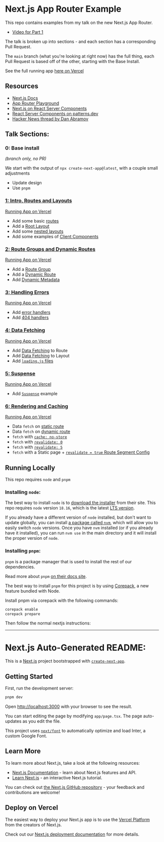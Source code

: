 # Next.js App Router Example

This repo contains examples from my talk on the new Next.js App Router.

- [Video for Part 1](https://www.youtube.com/watch?v=faE-G7_bQqU)

The talk is broken up into sections - and each section has a corresponding Pull Request.

The `main` branch (what you're looking at right now) has the full thing, each Pull Request is based off of the other, starting with the Base Install.

See the full running app [here on Vercel](https://nextjs-app-router-example.vercel.app/)

## Resources

- [Next.js Docs](https://nextjs.org/docs)
- [App Router Playground](https://app-router.vercel.app/)
- [Next.js on React Server Components](https://nextjs.org/docs/getting-started/react-essentials#server-components)
- [React Server Components on patterns.dev](https://www.patterns.dev/posts/react-server-components)
- [Hacker News thread by Dan Abramov](https://news.ycombinator.com/item?id=25499171)

## Talk Sections:

### 0: Base install

_(branch only, no PR)_

We start with the output of `npx create-next-app@latest`, with a couple small adjustments

- Update design
- Use `pnpm`

### [1: Intro, Routes and Layouts](https://github.com/danieltott/nextjs-app-router-example/pull/6)

[Running App on Vercel](https://nextjs-app-router-example-git-01-intro-routes-3bd35e-danieltott.vercel.app)

- Add some basic [routes](https://nextjs.org/docs/app/building-your-application/routing/defining-routes)
- Add a [Root Layout](https://nextjs.org/docs/app/building-your-application/routing/pages-and-layouts#root-layout-required)
- Add some [nested layouts](https://nextjs.org/docs/app/building-your-application/routing/pages-and-layouts#nesting-layouts)
- Add some examples of [Client Components](https://nextjs.org/docs/getting-started/react-essentials)

### [2: Route Groups and Dynamic Routes](https://github.com/danieltott/nextjs-app-router-example/pull/7)

[Running App on Vercel](https://nextjs-app-router-example-git-02-groups-and-dynamic-danieltott.vercel.app)

- Add a [Route Group](https://nextjs.org/docs/app/building-your-application/routing/route-groups)
- Add a [Dynamic Route](https://nextjs.org/docs/app/building-your-application/routing/dynamic-routes)
- Add [Dynamic Metadata](https://nextjs.org/docs/app/building-your-application/optimizing/metadata#dynamic-metadata)

### [3: Handling Errors](https://github.com/danieltott/nextjs-app-router-example/pull/8)

[Running App on Vercel](https://nextjs-app-router-example-git-03-errors-danieltott.vercel.app)

- Add [error handlers](https://nextjs.org/docs/app/building-your-application/routing/error-handling)
- Add [404 handlers](https://nextjs.org/docs/app/api-reference/file-conventions/not-found)

### [4: Data Fetching](https://github.com/danieltott/nextjs-app-router-example/pull/9)

[Running App on Vercel](https://nextjs-app-router-example-git-04-data-fetching-danieltott.vercel.app)

- Add [Data Fetching](https://nextjs.org/docs/app/building-your-application/data-fetching/fetching) to Route
- Add [Data Fetching](https://nextjs.org/docs/app/building-your-application/data-fetching/fetching) to Layout
- Add [`loading.js` files](https://nextjs.org/docs/app/building-your-application/routing/loading-ui-and-streaming)

### [5: Suspense](https://github.com/danieltott/nextjs-app-router-example/pull/10)

[Running App on Vercel](https://nextjs-app-router-example-git-05-suspense-danieltott.vercel.app)

- Add [`Suspense`](https://nextjs.org/docs/app/building-your-application/routing/loading-ui-and-streaming#streaming-with-suspense) example

### [6: Rendering and Caching](https://github.com/danieltott/nextjs-app-router-example/pull/11)

[Running App on Vercel](https://nextjs-app-router-example-git-06-caching-danieltott.vercel.app)

- Data `fetch` on [static route](https://nextjs.org/docs/app/building-your-application/rendering/static-and-dynamic-rendering#static-rendering-default)
- Data `fetch` on [dynamic route](https://nextjs.org/docs/app/building-your-application/rendering/static-and-dynamic-rendering#dynamic-rendering)
- `fetch` with [`cache: no-store`](https://nextjs.org/docs/app/building-your-application/data-fetching/caching)
- `fetch` with [`revalidate: 0`](https://nextjs.org/docs/app/building-your-application/data-fetching/revalidating)
- `fetch` with [`revalidate: 5`](https://nextjs.org/docs/app/building-your-application/data-fetching/revalidating)
- `fetch` with a Static page + [`revalidate = true` Route Segment Config](https://nextjs.org/docs/app/api-reference/file-conventions/route-segment-config#revalidate)

## Running Locally

This repo requires `node` and `pnpm`

### Installing `node`:

The best way to install `node` is to [download the installer](https://nodejs.org/en/) from their site. This repo requires `node` version `18.16`, which is the latest [LTS version](https://nodejs.dev/en/about/releases/).

If you already have a different version of `node` installed, but don't want to update globally, you can install [a package called `nvm`](https://github.com/nvm-sh/nvm), which will allow you to easily switch `node` versions. Once you have `nvm` installed (or if you already have it installed), you can run `nvm use` in the main directory and it will install the proper version of `node`.

### Installing `pnpm`:

`pnpm` is a package manager that is used to install the rest of our dependencies.

Read more about `pnpm` [on their docs site](https://pnpm.io/motivation).

The best way to install `pnpm` for this project is by using [Corepack](https://nodejs.org/api/corepack.html), a new feature bundled with Node.

Install pnpm via corepack with the following commands:

```sh
corepack enable
corepack prepare
```

Then follow the normal nextjs instructions:

---

# Next.js Auto-Generated README:

This is a [Next.js](https://nextjs.org/) project bootstrapped with [`create-next-app`](https://github.com/vercel/next.js/tree/canary/packages/create-next-app).

## Getting Started

First, run the development server:

```bash
pnpm dev
```

Open [http://localhost:3000](http://localhost:3000) with your browser to see the result.

You can start editing the page by modifying `app/page.tsx`. The page auto-updates as you edit the file.

This project uses [`next/font`](https://nextjs.org/docs/basic-features/font-optimization) to automatically optimize and load Inter, a custom Google Font.

## Learn More

To learn more about Next.js, take a look at the following resources:

- [Next.js Documentation](https://nextjs.org/docs) - learn about Next.js features and API.
- [Learn Next.js](https://nextjs.org/learn) - an interactive Next.js tutorial.

You can check out [the Next.js GitHub repository](https://github.com/vercel/next.js/) - your feedback and contributions are welcome!

## Deploy on Vercel

The easiest way to deploy your Next.js app is to use the [Vercel Platform](https://vercel.com/new?utm_medium=default-template&filter=next.js&utm_source=create-next-app&utm_campaign=create-next-app-readme) from the creators of Next.js.

Check out our [Next.js deployment documentation](https://nextjs.org/docs/deployment) for more details.
